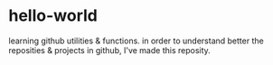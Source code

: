 # hello-world
learning github utilities &amp; functions.
in order to understand better the reposities & projects in github, I've made this reposity.
